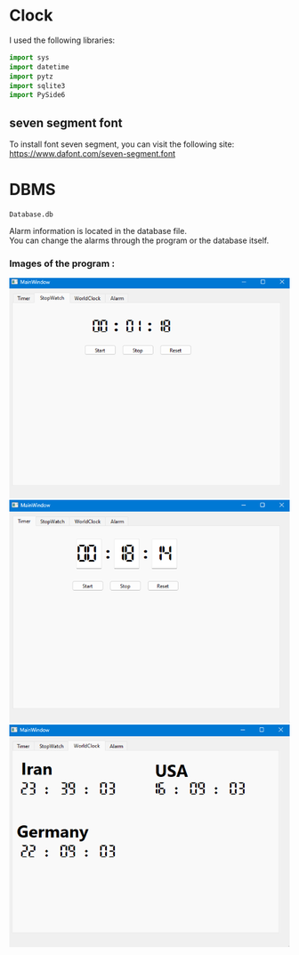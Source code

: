 # Clock
I used the following libraries:
```python
import sys
import datetime
import pytz
import sqlite3
import PySide6
```
## seven segment font
To install font seven segment, you can visit the following site:
https://www.dafont.com/seven-segment.font

# DBMS
```
Database.db
```
Alarm information is located in the database file.\
You can change the alarms through the program or the database itself.
### Images of the program :
![](https://github.com/Moein-Moatali-2006/Pylearn7/blob/main/GUI/Assignment%2025/IMG/stopwatch.jpg)
![](https://github.com/Moein-Moatali-2006/Pylearn7/blob/main/GUI/Assignment%2025/IMG/timer.jpg)
![](https://github.com/Moein-Moatali-2006/Pylearn7/blob/main/GUI/Assignment%2025/IMG/worldclock.jpg)
